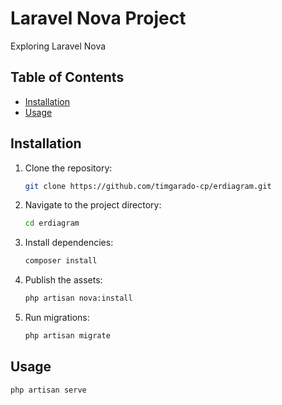 # Laravel Nova Project
Exploring Laravel Nova

## Table of Contents

- [Installation](#installation)
- [Usage](#usage)

## Installation

1. Clone the repository:

    ```bash
    git clone https://github.com/timgarado-cp/erdiagram.git
    ```

2. Navigate to the project directory:

    ```bash
    cd erdiagram
    ```

3. Install dependencies:

    ```bash
    composer install
    ```

4. Publish the assets:

    ```bash
    php artisan nova:install
    ```

5. Run migrations:

    ```bash
    php artisan migrate
    ```


## Usage

   
    php artisan serve
    

